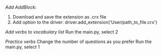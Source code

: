 *Add AddBlock*:

1. Download and save the extension as .crx file
2. Add option to the driver: driver.add_extension('User/path_to_file.crx')

*Add verbs to vocabulary list*
Run the main.py, select 2

*Practice verbs*
Change the number of questions as you prefer
Run the main.py, select 1
